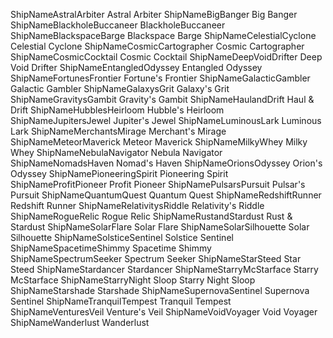 ShipNameAstralArbiter Astral Arbiter
ShipNameBigBanger Big Banger
ShipNameBlackholeBuccaneer BlackholeBuccaneer
ShipNameBlackspaceBarge Blackspace Barge
ShipNameCelestialCyclone Celestial Cyclone
ShipNameCosmicCartographer Cosmic Cartographer
ShipNameCosmicCocktail Cosmic Cocktail
ShipNameDeepVoidDrifter Deep Void Drifter
ShipNameEntangledOdyssey Entangled Odyssey
ShipNameFortunesFrontier Fortune's Frontier
ShipNameGalacticGambler Galactic Gambler
ShipNameGalaxysGrit Galaxy's Grit
ShipNameGravitysGambit Gravity's Gambit
ShipNameHaulandDrift Haul & Drift
ShipNameHubblesHeirloom Hubble's Heirloom
ShipNameJupitersJewel Jupiter's Jewel
ShipNameLuminousLark Luminous Lark
ShipNameMerchantsMirage Merchant's Mirage
ShipNameMeteorMaverick Meteor Maverick
ShipNameMilkyWhey Milky Whey
ShipNameNebulaNavigator Nebula Navigator
ShipNameNomadsHaven Nomad's Haven
ShipNameOrionsOdyssey Orion's Odyssey
ShipNamePioneeringSpirit Pioneering Spirit
ShipNameProfitPioneer Profit Pioneer
ShipNamePulsarsPursuit Pulsar's Pursuit
ShipNameQuantumQuest Quantum Quest
ShipNameRedshiftRunner Redshift Runner
ShipNameRelativitysRiddle Relativity's Riddle
ShipNameRogueRelic Rogue Relic
ShipNameRustandStardust Rust & Stardust
ShipNameSolarFlare Solar Flare
ShipNameSolarSilhouette Solar Silhouette
ShipNameSolsticeSentinel Solstice Sentinel
ShipNameSpacetimeShimmy Spacetime Shimmy
ShipNameSpectrumSeeker Spectrum Seeker
ShipNameStarSteed Star Steed
ShipNameStardancer Stardancer
ShipNameStarryMcStarface Starry McStarface
ShipNameStarryNight Sloop Starry Night Sloop
ShipNameStarshade Starshade
ShipNameSupernovaSentinel Supernova Sentinel
ShipNameTranquilTempest Tranquil Tempest
ShipNameVenturesVeil Venture's Veil
ShipNameVoidVoyager Void Voyager
ShipNameWanderlust Wanderlust
